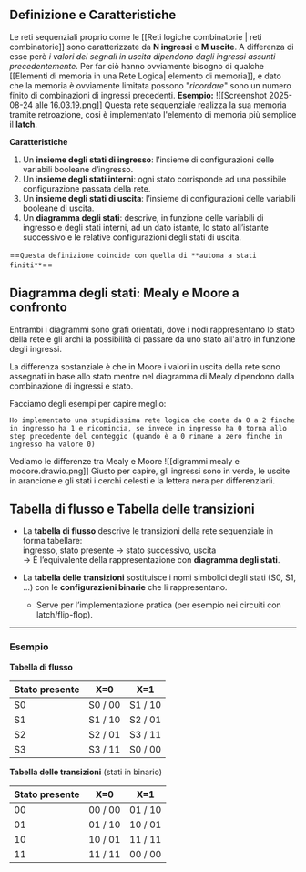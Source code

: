 ## Definizione e Caratteristiche

Le reti sequenziali proprio come le [[Reti logiche combinatorie | reti combinatorie]] sono caratterizzate da **N ingressi** e **M uscite**. A differenza di esse però *i valori dei segnali in uscita dipendono dagli ingressi assunti precedentemente*.
Per far ciò hanno ovviamente bisogno di qualche [[Elementi di memoria in una Rete Logica| elemento di memoria]], e dato che la memoria è ovviamente limitata possono "*ricordare*" sono un numero finito di combinazioni di ingressi precedenti.
**Esempio:**
![[Screenshot 2025-08-24 alle 16.03.19.png]]
Questa rete sequenziale realizza la sua memoria tramite retroazione, cosi è implementato l'elemento di memoria più semplice il **latch**.

**Caratteristiche**
1. Un **insieme degli stati di ingresso**: l’insieme di configurazioni delle variabili booleane d’ingresso.
2. Un i**nsieme degli stati interni**: ogni stato corrisponde ad una possibile configurazione passata della rete.
3. Un **insieme degli stati di uscita**: l’insieme di configurazioni delle variabili booleane di uscita.
4. Un **diagramma degli stati**: descrive, in funzione delle variabili di ingresso e degli stati interni, ad un dato istante, lo stato all’istante successivo e le relative configurazioni degli stati di uscita.

==`Questa definizione coincide con quella di **automa a stati finiti**`==


## Diagramma degli stati: Mealy e Moore a confronto


Entrambi i diagrammi sono grafi orientati, dove i nodi rappresentano lo stato della rete e gli archi la possibilità di passare da uno stato all'altro in funzione degli ingressi.

La differenza sostanziale è che in Moore i valori in uscita della rete sono assegnati in base allo stato mentre nel diagramma di Mealy dipendono dalla combinazione di ingressi e stato.

Facciamo degli esempi per capire meglio:

``Ho implementato una stupidissima rete logica che conta da 0 a 2 finche in ingresso ha 1 e ricomincia, se invece in ingresso ha 0 torna allo step precedente del conteggio (quando è a 0 rimane a zero finche in ingresso ha valore 0)``

Vediamo le differenze tra Mealy e Moore
![[digrammi mealy e mooore.drawio.png]]
Giusto per capire, gli ingressi sono in verde, le uscite in arancione e gli stati i cerchi celesti e la lettera nera per differenziarli.

## Tabella di flusso e Tabella delle transizioni
- La **tabella di flusso** descrive le transizioni della rete sequenziale in forma tabellare:  
  ingresso, stato presente → stato successivo, uscita  
  → È l’equivalente della rappresentazione con **diagramma degli stati**.  

- La **tabella delle transizioni** sostituisce i nomi simbolici degli stati (S0, S1, …) con le **configurazioni binarie** che li rappresentano.  
  - Serve per l’implementazione pratica (per esempio nei circuiti con latch/flip-flop).  

---

### Esempio 

**Tabella di flusso**

| Stato presente | X=0     | X=1     |
|----------------|---------|---------|
| S0             | S0 / 00 | S1 / 10 |
| S1             | S1 / 10 | S2 / 01 |
| S2             | S2 / 01 | S3 / 11 |
| S3             | S3 / 11 | S0 / 00 |

**Tabella delle transizioni** (stati in binario)

| Stato presente | X=0     | X=1     |
| -------------- | ------- | ------- |
| 00             | 00 / 00 | 01 / 10 |
| 01             | 01 / 10 | 10 / 01 |
| 10             | 10 / 01 | 11 / 11 |
| 11             | 11 / 11 | 00 / 00 |
